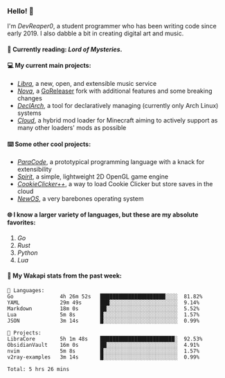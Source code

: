 ### Hello! 👋

I'm _DevReaper0_, a student programmer who has been writing code since early 2019. I also dabble a bit in creating digital art and music.

#### 📖 Currently reading: *Lord of Mysteries*.

#### 💻 My current main projects:

-   _[Libra](https://github.com/LibraMusic)_, a new, open, and extensible music service
-   _[Nova](https://github.com/LibraMusic/Nova)_, a [GoReleaser](https://github.com/goreleaser/goreleaser) fork with additional features and some breaking changes
-   _[DeclArch](https://github.com/DevReaper0/declarch)_, a tool for declaratively managing (currently only Arch Linux) systems
-   _[Cloud](https://github.com/CloudLoaderMC/CloudLoader)_, a hybrid mod loader for Minecraft aiming to actively support as many other loaders' mods as possible

#### ⌨️ Some other cool projects:

-   _[ParaCode](https://github.com/ParaCodeLang/ParaCode)_, a prototypical programming language with a knack for extensibility
-   _[Spirit](https://gitlab.com/DevReaper0/SpiritEngine)_, a simple, lightweight 2D OpenGL game engine
-   _[CookieClicker++](https://github.com/DevReaper0/CookieClickerPlusPlus)_, a way to load Cookie Clicker but store saves in the cloud
-   _[NewOS](https://github.com/DevReaper0/NewOS)_, a very barebones operating system

#### 🌐 I know a larger variety of languages, but these are my absolute favorites:

1. _Go_
2. _Rust_
3. _Python_
4. _Lua_

#### 📡 My Wakapi stats from the past week:

```text
💾 Languages:
Go               4h 26m 52s   █████████████████████░░░░  81.82%
YAML             29m 49s      ███░░░░░░░░░░░░░░░░░░░░░░  9.14%
Markdown         18m 0s       ██░░░░░░░░░░░░░░░░░░░░░░░  5.52%
Lua              5m 8s        █░░░░░░░░░░░░░░░░░░░░░░░░  1.57%
JSON             3m 14s       █░░░░░░░░░░░░░░░░░░░░░░░░  0.99%

💼 Projects:
LibraCore        5h 1m 48s    ████████████████████████░  92.53%
ObsidianVault    16m 0s       ██░░░░░░░░░░░░░░░░░░░░░░░  4.91%
nvim             5m 8s        █░░░░░░░░░░░░░░░░░░░░░░░░  1.57%
v2ray-examples   3m 14s       █░░░░░░░░░░░░░░░░░░░░░░░░  0.99%

Total: 5 hrs 26 mins
```
